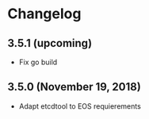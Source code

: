 # Changelog

## 3.5.1 (upcoming)

* Fix go build


## 3.5.0 (November 19, 2018)

* Adapt etcdtool to EOS requierements
